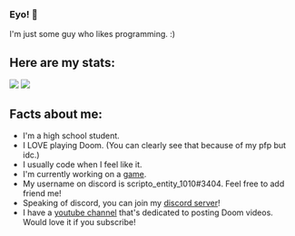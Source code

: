 ### Eyo! 👋

I'm just some guy who likes programming. :)

## Here are my stats:
<img src="https://github-readme-stats.vercel.app/api?username=JustAProgrammer01234&&show_icons=true&title_color=ffffff&icon_color=bb2acf&text_color=daf7dc&bg_color=151515">
<img src="https://github-readme-stats.vercel.app/api/top-langs/?username=JustAProgrammer01234&layout=compact">

## Facts about me:
- I'm a high school student. 
- I LOVE playing Doom. (You can clearly see that because of my pfp but idc.) 
- I usually code when I feel like it. 
- I'm currently working on a [game](https://github.com/JustAProgrammer01234/Parkour). 
- My username on discord is scripto_entity_1010#3404. Feel free to add friend me!  
- Speaking of discord, you can join my [discord server](https://discord.gg/rZzKYBAdUp)!
- I have a [youtube channel](https://www.youtube.com/channel/UCB_yhbKiP1OHQcjqk3Tzw5A) that's dedicated to posting Doom videos. Would love it if you subscribe! 

<!--
**JustAProgrammer01234/JustAProgrammer01234** is a ✨ _special_ ✨ repository because its `README.md` (this file) appears on your GitHub profile.

Here are some ideas to get you started:

- 🔭 I’m currently working on ...
- 🌱 I’m currently learning ...
- 👯 I’m looking to collaborate on ...
- 🤔 I’m looking for help with ...
- 💬 Ask me about ...
- 📫 How to reach me: ...
- 😄 Pronouns: ...
- ⚡ Fun fact: ...
-->
